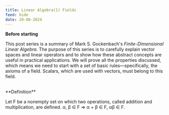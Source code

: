 ```yaml
---
title: Linear Algebra(1) Fields
feed: hide
date: 20-08-2024
---
```

**Before starting**

This post series is a summary of Mark S. Gockenbach's _Finite-Dimensional Linear Algebra_. The purpose of this series is to carefully explain vector spaces and linear operators and to show how these abstract concepts are useful in practical applications. We will prove all the properties discussed, which means we need to start with a set of basic rules—specifically, the axioms of a field. Scalars, which are used with vectors, must belong to this field.

<br>
**Definition**

Let F be a nonempty set on which two operations, called addition and multiplication, are defined.
α, β ∈ F ⇒ α + β ∈ F, αβ ∈ F.


